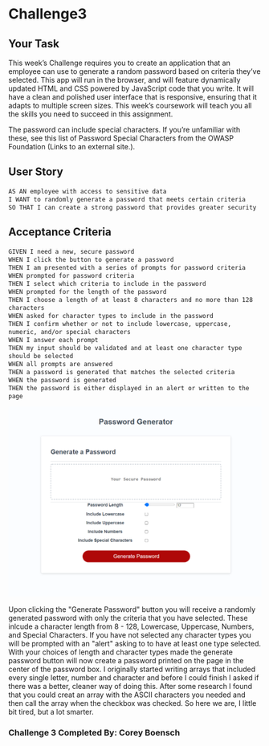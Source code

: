 # Challenge3

## Your Task

This week’s Challenge requires you to create an application that an employee can use to generate a random password based on criteria they’ve selected. This app will run in the browser, and will feature dynamically updated HTML and CSS powered by JavaScript code that you write. It will have a clean and polished user interface that is responsive, ensuring that it adapts to multiple screen sizes. This week’s coursework will teach you all the skills you need to succeed in this assignment.

The password can include special characters. If you’re unfamiliar with these, see this list of Password Special Characters from the OWASP Foundation (Links to an external site.).

## User Story
```
AS AN employee with access to sensitive data
I WANT to randomly generate a password that meets certain criteria
SO THAT I can create a strong password that provides greater security
```
## Acceptance Criteria

```
GIVEN I need a new, secure password
WHEN I click the button to generate a password
THEN I am presented with a series of prompts for password criteria
WHEN prompted for password criteria
THEN I select which criteria to include in the password
WHEN prompted for the length of the password
THEN I choose a length of at least 8 characters and no more than 128 characters
WHEN asked for character types to include in the password
THEN I confirm whether or not to include lowercase, uppercase, numeric, and/or special characters
WHEN I answer each prompt
THEN my input should be validated and at least one character type should be selected
WHEN all prompts are answered
THEN a password is generated that matches the selected criteria
WHEN the password is generated
THEN the password is either displayed in an alert or written to the page
```

![Screenshot of deployed Password Generator](assets/images/passwordGeneratorScreenCapture.PNG)

   Upon clicking the "Generate Password" button you will receive a randomly generated password with only the criteria that you have selected. These inlcude a character length from 8 - 128, Lowercase, Uppercase, Numbers, and Special Characters. If you have not selected any character types you will be prompted with an "alert" asking to to have at least one type selected. With your choices of length and character types made the generate password button will now create a password printed on the page in the center of the password box. I originally started writing arrays that included every single letter, number and character and before I could finish I asked if there was a better, cleaner way of doing this. After some research I found that you could creat an array with the ASCII characters you needed and then call the array when the checkbox was checked. So here we are, I little bit tired, but a lot smarter. 

### Challenge 3 Completed By: Corey Boensch
